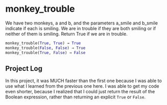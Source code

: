 # monkey_trouble

We have two monkeys, a and b, and the parameters a_smile and b_smile indicate if each is smiling. We are in trouble if they are both smiling or if neither of them is smiling. Return True if we are in trouble.

```python
monkey_trouble(True, True) → True
monkey_trouble(False, False) → True
monkey_trouble(True, False) → False
```

## Project Log

In this project, it was MUCH faster than the first one because I was able to use what I learned from the previous one here. I was able to get my code even shorter, because I realized that I could just return the result of the Boolean expression, rather than returning an explicit `True` or `False`.
